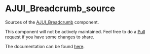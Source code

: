 # AJUI_Breadcrumb_source

Sources of the [AJUI_Breadcrumb](https://github.com/AJARProject/AJUI_Breadcrumb) component.

This component will not be actively maintained. Feel free to do a [Pull request](https://github.com/AJARProject/AJUI_Breadcrumb_source/pulls) if you have some changes to share.

The documentation can be found [here](https://github.com/AJARProject/AJUI_Breadcrumb/wiki).
